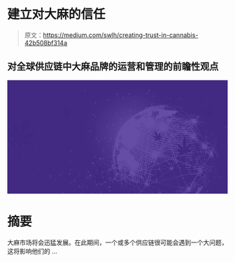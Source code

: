 # 建立对大麻的信任

> 原文：<https://medium.com/swlh/creating-trust-in-cannabis-42b508bf314a>

## 对全球供应链中大麻品牌的运营和管理的前瞻性观点

![](img/22a64166ef4ba3ab50703f30b59e8b5a.png)

# 摘要

大麻市场将会迅猛发展。在此期间，一个或多个供应链很可能会遇到一个大问题，这将影响他们的 …